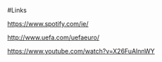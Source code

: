 #Links

https://www.spotify.com/ie/

http://www.uefa.com/uefaeuro/

https://www.youtube.com/watch?v=X26FuAlnnWY

